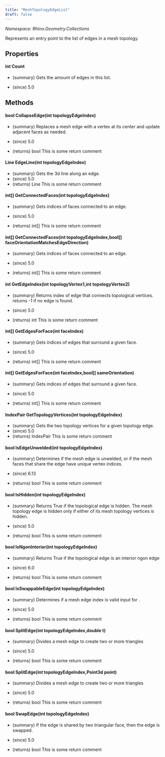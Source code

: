 ```yaml
---
title: "MeshTopologyEdgeList"
draft: false
---
```


*Namespace: Rhino.Geometry.Collections*

   Represents an entry point to the list of edges in a mesh topology.
   
## Properties
#### int Count
- (summary) 
     Gets the amount of edges in this list.
     
- (since) 5.0
## Methods
#### bool CollapseEdge(int topologyEdgeIndex)
- (summary) 
     Replaces a mesh edge with a vertex at its center and update adjacent faces as needed.
     
- (since) 5.0
- (returns) bool This is some return comment
#### Line EdgeLine(int topologyEdgeIndex)
- (summary) Gets the 3d line along an edge.
- (since) 5.0
- (returns) Line This is some return comment
#### int[] GetConnectedFaces(int topologyEdgeIndex)
- (summary) 
     Gets indices of faces connected to an edge.
     
- (since) 5.0
- (returns) int[] This is some return comment
#### int[] GetConnectedFaces(int topologyEdgeIndex,bool[] faceOrientationMatchesEdgeDirection)
- (summary) 
     Gets indices of faces connected to an edge.
     
- (since) 5.0
- (returns) int[] This is some return comment
#### int GetEdgeIndex(int topologyVertex1,int topologyVertex2)
- (summary) 
     Returns index of edge that connects topological vertices. 
     returns -1 if no edge is found.
     
- (since) 5.0
- (returns) int This is some return comment
#### int[] GetEdgesForFace(int faceIndex)
- (summary) 
     Gets indices of edges that surround a given face.
     
- (since) 5.0
- (returns) int[] This is some return comment
#### int[] GetEdgesForFace(int faceIndex,bool[] sameOrientation)
- (summary) 
     Gets indices of edges that surround a given face.
     
- (since) 5.0
- (returns) int[] This is some return comment
#### IndexPair GetTopologyVertices(int topologyEdgeIndex)
- (summary) Gets the two topology vertices for a given topology edge.
- (since) 5.0
- (returns) IndexPair This is some return comment
#### bool IsEdgeUnwelded(int topologyEdgeIndex)
- (summary) 
     Determines if the mesh edge is unwelded, or if the mesh faces that share the edge have unique vertex indices.
     
- (since) 6.13
- (returns) bool This is some return comment
#### bool IsHidden(int topologyEdgeIndex)
- (summary) 
     Returns True if the topological edge is hidden. The mesh topology
     edge is hidden only if either of its mesh topology vertices is hidden.
     
- (since) 5.0
- (returns) bool This is some return comment
#### bool IsNgonInterior(int topologyEdgeIndex)
- (summary) 
     Returns True if the topological edge is an interior ngon edge
     
- (since) 6.0
- (returns) bool This is some return comment
#### bool IsSwappableEdge(int topologyEdgeIndex)
- (summary) 
     Determines if a mesh edge index is valid input for .
     
- (since) 5.0
- (returns) bool This is some return comment
#### bool SplitEdge(int topologyEdgeIndex,double t)
- (summary) 
     Divides a mesh edge to create two or more triangles
     
- (since) 5.0
- (returns) bool This is some return comment
#### bool SplitEdge(int topologyEdgeIndex,Point3d point)
- (summary) 
     Divides a mesh edge to create two or more triangles
     
- (since) 5.0
- (returns) bool This is some return comment
#### bool SwapEdge(int topologyEdgeIndex)
- (summary) 
     If the edge is shared by two triangular face, then the edge is swapped.
     
- (since) 5.0
- (returns) bool This is some return comment
